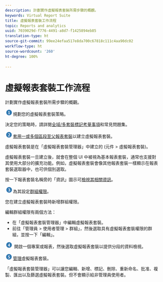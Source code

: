 ```yaml
---
description: 計劃實作虛擬報表套裝所需步驟的概觀。
keywords: Virtual Report Suite
title: 虛擬報表套裝工作流程
topic: Reports and analytics
uuid: 7039029d-f776-4491-a8d7-f1425894eb85
translation-type: ht
source-git-commit: 99ee24efaa517e8da700c67818c111c4aa90dc02
workflow-type: ht
source-wordcount: '260'
ht-degree: 100%

---
```



# 虛擬報表套裝工作流程

計劃實作虛擬報表套裝所需步驟的概觀。

![](assets/step1_icon.png)規劃您的虛擬報表套裝策略。

決定您的策略時，請詳閱[全域/多套裝標記考量事項](/help/components/vrs/vrs-considerations.md)和常見問題集。

![](assets/step2_icon.png)[套用一或多個區段至父報表套裝](/help/components/vrs/c-workflow-vrs/vrs-create.md)以建立虛擬報表套裝。

虛擬報表套裝是在「虛擬報表套裝管理器」中建立的 (元件 > 虛擬報表套裝)。

虛擬報表套裝一旦建立後，就會在整個 UI 中被視為基本報表套裝，通常也支援對其使用大部分的擴充功能。例如，虛擬報表套裝會像其他報表套裝一樣顯示在報表套裝選取器中，也可供個別選取。

按一下報表套裝名稱旁的「資訊」圖示可[檢視其相關資訊](/help/components/vrs/c-workflow-vrs/vrs-view.md)。

![](assets/step3_icon.png)為其設定[群組權限](/help/components/vrs/c-workflow-vrs/vrs-create.md)。

您在建立虛擬報表套裝時新增群組權限。

編輯群組權限有兩個方法：

* 在「虛擬報表套裝管理器」中編輯虛擬報表套裝。
* 前往「管理員 > 使用者管理 > 群組」，然後選取具有虛擬報表套裝權限的群組，並按一下「編輯」。

![](assets/step4_icon.png) 開啟一個專案或報表，然後選取虛擬報表套裝以提供分段的資料檢視。

![](assets/step5_icon.png)[管理](/help/components/vrs/c-workflow-vrs/vrs-manage.md)虛擬報表套裝。

「虛擬報表套裝管理器」可以讓您編輯、新增、標記、刪除、重新命名、批准、複製、匯出以及篩選虛擬報表套裝。但不會顯示給非管理員使用者。

